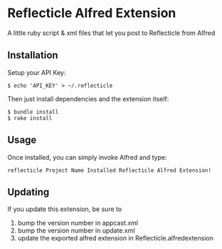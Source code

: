 Reflecticle Alfred Extension
============================

A little ruby script & xml files that let you post to Reflecticle from Alfred

Installation
------------

Setup your API Key:

    $ echo 'API_KEY' > ~/.reflecticle

Then just install dependencies and the extension itself:

    $ bundle install
    $ rake install

Usage
-----

Once installed, you can simply invoke Alfred and type:

    reflecticle Project Name Installed Reflecticle Alfred Extension!

Updating
--------

If you update this extension, be sure to 

 1. bump the version number in appcast.xml
 2. bump the version number in update.xml
 3. update the exported alfred extension in Reflecticle.alfredextension
